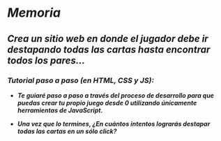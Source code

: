# **_Memoria_**

## **_Crea un sitio web en donde el jugador debe ir destapando todas las cartas hasta encontrar todos los pares..._**

### **_Tutorial paso a paso (en HTML, CSS y JS):_**

- **_Te guiaré paso a paso a través del proceso de desarrollo para que puedas crear tu propio juego desde 0 utilizando únicamente herramientas de JavaScript._**
  
- **_Una vez que lo termines, ¿En cuántos intentos lograrás destapar todas las cartas en un sólo click?_**
